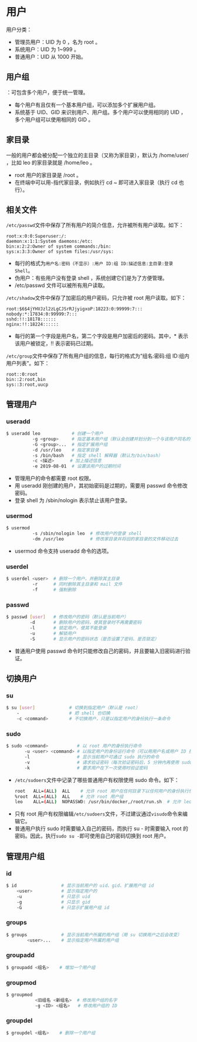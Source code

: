 # 用户

用户分类：
- 管理员用户：UID 为 0 ，名为 root 。
- 系统用户：UID 为 1~999 。
- 普通用户：UID 从 1000 开始。

## 用户组

：可包含多个用户，便于统一管理。
- 每个用户有且仅有一个基本用户组，可以添加多个扩展用户组。
- 系统基于 UID、GID 来识别用户、用户组。多个用户可以使用相同的 UID ，多个用户组可以使用相同的 GID 。

## 家目录

一般的用户都会被分配一个独立的主目录（又称为家目录），默认为 /home/user/ ，比如 leo 的家目录就是 /home/leo 。
- root 用户的家目录是 /root 。
- 在终端中可以用`~`指代家目录，例如执行 cd ~ 即可进入家目录（执行 cd 也行）。

## 相关文件

`/etc/passwd`文件中保存了所有用户的简介信息，允许被所有用户读取。如下：
```
root:x:0:0:Superuser:/:
daemon:x:1:1:System daemons:/etc:
bin:x:2:2:Owner of system commands:/bin:
sys:x:3:3:Owner of system files:/usr/sys:
```
- 每行的格式为`用户名:密码（不显示）:用户 ID:组 ID:描述信息:主目录:登录 Shell`。
- 伪用户：有些用户没有登录 shell ，系统创建它们是为了方便管理。
- /etc/passwd 文件可以被所有用户读取。

`/etc/shadow`文件中保存了加密后的用户密码，只允许被 root 用户读取。如下：
```
root:$6$4jYHVJzl2zLgCJSrRJjyigxoP:18223:0:99999:7:::
nobody:*:17834:0:99999:7:::
sshd:!!:18178::::::
nginx:!!:18224::::::
```
- 每行的第一个字段是用户名，第二个字段是用户加密后的密码。其中，* 表示该用户被锁定，!! 表示密码已过期。

`/etc/group`文件中保存了所有用户组的信息，每行的格式为“组名:密码:组 ID:组内用户列表”。如下：
```
root::0:root
bin::2:root,bin
sys::3:root,uucp
```

## 管理用户

### useradd

```sh
$ useradd leo            # 创建一个用户
          -g <group>     # 指定基本用户组（默认会创建并划分到一个与该用户同名的基本用户组）
          -G <group>...  # 指定扩展用户组
          -d /usr/leo    # 指定家目录
          -s /bin/bash   # 指定 shell 解释器（默认为/bin/bash）
          -c <描述>      # 加上描述信息
          -e 2019-08-01  # 设置该用户的过期时间
```
- 管理用户的命令都需要 root 权限。
- 用 useradd 刚创建的用户，其初始密码是过期的，需要用 passwd 命令修改密码。
- 登录 shell 为 /sbin/nologin 表示禁止该用户登录。

### usermod

```sh
$ usermod
          -s /sbin/nologin leo  # 修改用户的登录 shell
          -dm /usr/leo          # 修改家目录并将旧的家目录的文件移动过去
```
- usermod 命令支持 useradd 命令的选项。

### userdel

```sh
$ userdel <user>  # 删除一个用户，并删除其主目录
          -r      # 同时删除其主目录和 mail 文件
          -f      # 强制删除
```

### passwd

```sh
$ passwd [user]   # 修改用户的密码（默认是当前用户）
         -d       # 删除用户的密码，使其登录时不再需要密码
         -l       # 锁定用户，使其不能登录
         -u       # 解锁用户
         -S       # 显示用户的密码状态（是否设置了密码、是否锁定）
```
- 普通用户使用 passwd 命令时只能修改自己的密码，并且要输入旧密码进行验证。

## 切换用户

### su

```sh
$ su [user]             # 切换到指定用户（默认是 root）
    -                   # 把 shell 也切换
    -c <command>        # 不切换用户，只是以指定用户的身份执行一条命令
```

### sudo

```sh
$ sudo <command>           # 以 root 用户的身份执行命令
       -u <user> <command> # 以指定用户的身份运行命令（可以用用户名或用户 ID 指定）
       -l                  # 显示当前用户可通过 sudo 执行的命令
       -v                  # 请求验证密码（每次验证密码后，5 分钟内再使用 sudo 会免验证）
       -k                  # 要求用户在下一次使用时验证密码
```
- `/etc/sudoers`文件中记录了哪些普通用户有权限使用 sudo 命令。如下：
  ```sh
  root   ALL=(ALL)  ALL    # 允许 root 用户在任何目录下以任何用户的身份执行任何命令
  %root  ALL=(ALL)  ALL    # 允许 root 用户组
  leo    ALL=(ALL)  NOPASSWD: /usr/bin/docker,/root/run.sh  # 允许 leo 用户不需要输入密码就执行规定的命令
  ```
- 只有 root 用户有权限编辑`/etc/sudoers`文件，不过建议通过`visudo`命令来编辑它。
- 普通用户执行 sudo 时需要输入自己的密码，而执行 su - 时需要输入 root 的密码。因此，执行`sudo su -`即可使用自己的密码切换到 root 用户。

## 管理用户组

### id

```sh
$ id                 # 显示当前用户的 uid、gid、扩展用户组 id
    <user>           # 显示指定用户的
    -u               # 只显示 uid
    -g               # 只显示 gid
    -G               # 只显示扩展用户组 id
```

### groups

```sh
$ groups             # 显示当前用户所属的用户组（用 su 切换用户之后会改变）
        <user>...    # 显示指定用户所属的用户组
```

### groupadd

```sh
$ groupadd <组名>    # 增加一个用户组
```

### groupmod

```sh
$ groupmod
           <旧组名 <新组名>  # 修改用户组的名字
           -g <ID> <组名>   # 修改用户组的 ID
```

### groupdel

```sh
$ groupdel <组名>    # 删除一个用户组
```
